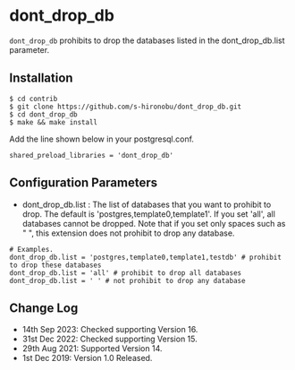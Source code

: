 # dont_drop_db

`dont_drop_db` prohibits to drop the databases listed in the dont_drop_db.list parameter.

## Installation
```
$ cd contrib
$ git clone https://github.com/s-hironobu/dont_drop_db.git
$ cd dont_drop_db
$ make && make install
```

Add the line shown below in your postgresql.conf.

```
shared_preload_libraries = 'dont_drop_db'
```

## Configuration Parameters

 - dont_drop_db.list : The list of databases that you want to prohibit to drop. The default is 'postgres,template0,template1'. If you set 'all', all databases cannot be dropped. Note that if you set only spaces such as " ", this extension does not prohibit to drop any database.

```
# Examples.
dont_drop_db.list = 'postgres,template0,template1,testdb' # prohibit to drop these databases
dont_drop_db.list = 'all' # prohibit to drop all databases
dont_drop_db.list = ' ' # not prohibit to drop any database
```

## Change Log
- 14th Sep 2023: Checked supporting Version 16.
- 31st Dec 2022: Checked supporting Version 15.
- 29th Aug 2021: Supported Version 14.
- 1st Dec 2019: Version 1.0 Released.
